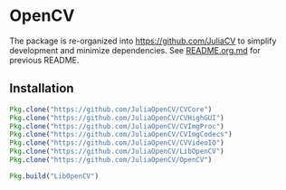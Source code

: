 # OpenCV

The package is re-organized into https://github.com/JuliaCV to simplify development and minimize dependencies. See [README.org.md](README.org.md) for previous README.

## Installation

```jl
Pkg.clone("https://github.com/JuliaOpenCV/CVCore")
Pkg.clone("https://github.com/JuliaOpenCV/CVHighGUI")
Pkg.clone("https://github.com/JuliaOpenCV/CVImgProc")
Pkg.clone("https://github.com/JuliaOpenCV/CVImgCodecs")
Pkg.clone("https://github.com/JuliaOpenCV/CVVideoIO")
Pkg.clone("https://github.com/JuliaOpenCV/LibOpenCV")
Pkg.clone("https://github.com/JuliaOpenCV/OpenCV")
```

```jl
Pkg.build("LibOpenCV")
```

